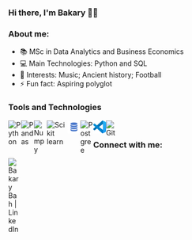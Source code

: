### Hi there, I'm Bakary 👋🏿

### About me:
- 📚 MSc in Data Analytics and Business Economics
- 💻 Main Technologies: Python and SQL
- 🎷 Interests: Music; Ancient history; Football
- ⚡ Fun fact: Aspiring polyglot


### Tools and Technologies

<img align="left" alt="Python" width="26px" src="https://upload.wikimedia.org/wikipedia/commons/thumb/c/c3/Python-logo-notext.svg/600px-Python-logo-notext.svg.png" />
<img align="left" alt="Pandas" width="26px" src="https://pbs.twimg.com/profile_images/1187765724451868673/uVw1PWA7_400x400.png" />
<img align="left" alt="Numpy" width="26px" src="https://user-images.githubusercontent.com/98330/63813335-20cd4b80-c8e2-11e9-9c04-e4dbf7285aa1.png" />
<img align="left" alt="Scikit learn" width="42px" src="https://upload.wikimedia.org/wikipedia/commons/thumb/0/05/Scikit_learn_logo_small.svg/1200px-Scikit_learn_logo_small.svg.png" />
<img align="left" alt="SQL" width="26px" src="https://raw.githubusercontent.com/github/explore/80688e429a7d4ef2fca1e82350fe8e3517d3494d/topics/sql/sql.png" />
<img align="left" alt="Postgree" width="26px" src="https://upload.wikimedia.org/wikipedia/commons/thumb/2/29/Postgresql_elephant.svg/745px-Postgresql_elephant.svg.png" />
<img align="left" alt="Visual Studio Code" width="26px" src="https://raw.githubusercontent.com/github/explore/80688e429a7d4ef2fca1e82350fe8e3517d3494d/topics/visual-studio-code/visual-studio-code.png" />
<img align="left" alt="Git" width="26px" src="https://git-scm.com/images/logos/downloads/Git-Icon-1788C.png" />


<br />

### Connect with me:

[<img align="left" alt="Bakary Bah | LinkedIn" width="22px" src="https://cdn.jsdelivr.net/npm/simple-icons@v3/icons/linkedin.svg" />][linkedin]

[linkedin]: https://www.linkedin.com/in/bakarybah/
